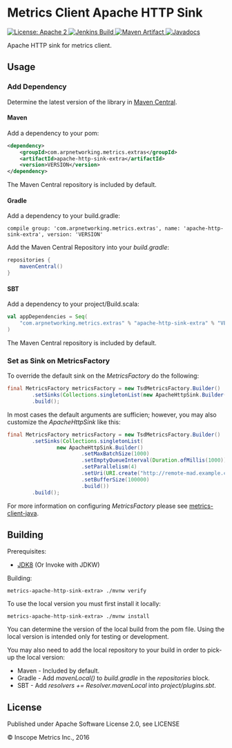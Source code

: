 Metrics Client Apache HTTP Sink
===============================

<a href="https://raw.githubusercontent.com/ArpNetworking/metrics-apache-http-sink-extra/master/LICENSE">
    <img src="https://img.shields.io/hexpm/l/plug.svg"
         alt="License: Apache 2">
</a>
<a href='https://build.arpnetworking.com/job/ArpNetworking/job/metrics-apache-http-sink-extra/job/master/'>
    <img src='https://build.arpnetworking.com/job/ArpNetworking/job/metrics-apache-http-sink-extra/job/master/badge/icon'
         alt="Jenkins Build">
</a>
<a href="http://search.maven.org/#search%7Cga%7C1%7Cg%3A%22com.arpnetworking.metrics.extras%22%20a%3A%22apache-http-sink-extra%22">
    <img src="https://img.shields.io/maven-central/v/com.arpnetworking.metrics.extras/apache-http-sink-extra.svg"
         alt="Maven Artifact">
</a>
<a href="http://www.javadoc.io/doc/com.arpnetworking.metrics.extras/apache-http-sink-extra">
    <img src="http://www.javadoc.io/badge/com.arpnetworking.metrics.extras/apache-http-sink-extra.svg"
         alt="Javadocs">
</a>

Apache HTTP sink for metrics client.

Usage
-----

### Add Dependency

Determine the latest version of the library in [Maven Central](http://search.maven.org/#search%7Cga%7C1%7Cg%3A%22com.arpnetworking.metrics.extras%22%20a%3A%22apache-http-sink-extra%22).

#### Maven

Add a dependency to your pom:

```xml
<dependency>
    <groupId>com.arpnetworking.metrics.extras</groupId>
    <artifactId>apache-http-sink-extra</artifactId>
    <version>VERSION</version>
</dependency>
```

The Maven Central repository is included by default.

#### Gradle

Add a dependency to your build.gradle:

    compile group: 'com.arpnetworking.metrics.extras', name: 'apache-http-sink-extra', version: 'VERSION'

Add the Maven Central Repository into your *build.gradle*:

```groovy
repositories {
    mavenCentral()
}
```

#### SBT

Add a dependency to your project/Build.scala:

```scala
val appDependencies = Seq(
    "com.arpnetworking.metrics.extras" % "apache-http-sink-extra" % "VERSION"
)
```

The Maven Central repository is included by default.

### Set as Sink on MetricsFactory

To override the default sink on the _MetricsFactory_ do the following:

```java
final MetricsFactory metricsFactory = new TsdMetricsFactory.Builder()
        .setSinks(Collections.singletonList(new ApacheHttpSink.Builder().build())
        .build();
```

In most cases the default arguments are sufficien; however, you may also customize the _ApacheHttpSink_ like this:

```java
final MetricsFactory metricsFactory = new TsdMetricsFactory.Builder()
        .setSinks(Collections.singletonList(
                new ApacheHttpSink.Builder()
                        .setMaxBatchSize(1000)
                        .setEmptyQueueInterval(Duration.ofMillis(1000))
                        .setParallelism(4)
                        .setUri(URI.create("http://remote-mad.example.com")
                        .setBufferSize(100000)
                        .build())
        .build();
```

For more information on configuring _MetricsFactory_ please see [metrics-client-java](https://github.com/ArpNetworking/metrics-client-java).

Building
--------

Prerequisites:
* [JDK8](http://www.oracle.com/technetwork/java/javase/downloads/jdk8-downloads-2133151.html) (Or Invoke with JDKW)

Building:

    metrics-apache-http-sink-extra> ./mvnw verify

To use the local version you must first install it locally:

    metrics-apache-http-sink-extra> ./mvnw install

You can determine the version of the local build from the pom file.  Using the local version is intended only for testing or development.

You may also need to add the local repository to your build in order to pick-up the local version:

* Maven - Included by default.
* Gradle - Add *mavenLocal()* to *build.gradle* in the *repositories* block.
* SBT - Add *resolvers += Resolver.mavenLocal* into *project/plugins.sbt*.

License
-------

Published under Apache Software License 2.0, see LICENSE

&copy; Inscope Metrics Inc., 2016
